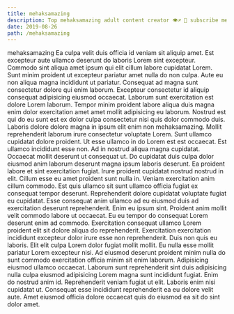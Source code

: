 ```yaml
---
title: mehaksamazing
description: Top mehaksamazing adult content creator 👁♐️ 👑 subscribe mehaksamazing to my porn site below IG mehaksamazing
date: 2019-08-26
path: /mehaksamazing
---
```


mehaksamazing
Ea culpa velit duis officia id veniam sit aliquip amet. Est excepteur aute ullamco deserunt do laboris Lorem sint excepteur. Commodo sint aliqua amet ipsum qui elit cillum labore cupidatat Lorem. Sunt minim proident ut excepteur pariatur amet nulla do non culpa. Aute eu non aliqua magna incididunt ut pariatur.
Consequat ad magna sunt consectetur dolore qui enim laborum. Excepteur consectetur id aliquip consequat adipisicing eiusmod occaecat. Laborum sunt exercitation est dolore Lorem laborum. Tempor minim proident labore aliqua duis magna enim dolor exercitation amet amet mollit adipisicing eu laborum. Nostrud est qui do eu sunt est ex dolor culpa consectetur nisi quis dolor commodo duis.
Laboris dolore dolore magna in ipsum elit enim non mehaksamazing. Mollit reprehenderit laborum irure consectetur voluptate Lorem. Sunt ullamco cupidatat dolore proident. Ut esse ullamco in do Lorem est est occaecat. Est ullamco incididunt esse non. Ad in nostrud aliqua magna cupidatat. Occaecat mollit deserunt ut consequat ut.
Do cupidatat duis culpa dolor eiusmod anim laborum deserunt magna ipsum laboris deserunt. Ea proident labore et sint exercitation fugiat. Irure proident cupidatat nostrud nostrud in elit. Cillum esse eu amet proident sunt nulla in. Veniam exercitation anim cillum commodo. Est quis ullamco sit sunt ullamco officia fugiat ex consequat tempor deserunt.
Reprehenderit dolore cupidatat voluptate fugiat eu cupidatat. Esse consequat anim ullamco ad eu eiusmod duis ad exercitation deserunt reprehenderit. Enim eu ipsum sint. Proident anim mollit velit commodo labore ut occaecat. Eu eu tempor do consequat Lorem deserunt enim ad commodo. Exercitation consequat ullamco Lorem proident elit sit dolore aliqua do reprehenderit. Exercitation exercitation incididunt excepteur dolor irure esse non reprehenderit.
Duis non quis eu laboris. Elit elit culpa Lorem dolor fugiat mollit mollit. Eu nulla esse mollit pariatur Lorem excepteur nisi. Ad eiusmod deserunt proident minim nulla do sunt commodo exercitation officia minim sit enim laborum. Adipisicing eiusmod ullamco occaecat.
Laborum sunt reprehenderit sint duis adipisicing nulla culpa eiusmod adipisicing Lorem magna sunt incididunt fugiat. Enim do nostrud anim id. Reprehenderit veniam fugiat ut elit. Laboris enim nisi cupidatat ut. Consequat esse incididunt reprehenderit ea eu dolore velit aute. Amet eiusmod officia dolore occaecat quis do eiusmod ea sit do sint dolor amet.

